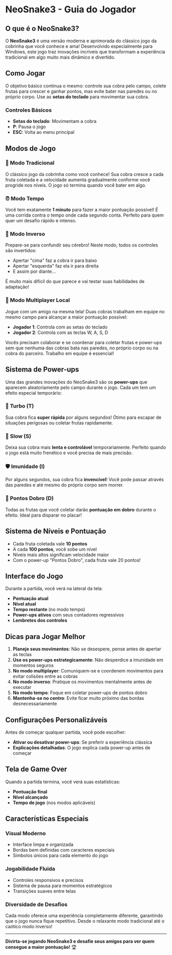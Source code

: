 # NeoSnake3 - Guia do Jogador

## O que é o NeoSnake3?

O **NeoSnake3** é uma versão moderna e aprimorada do clássico jogo da cobrinha que você conhece e ama! Desenvolvido especialmente para Windows, este jogo traz inovações incríveis que transformam a experiência tradicional em algo muito mais dinâmico e divertido.

## Como Jogar

O objetivo básico continua o mesmo: controle sua cobra pelo campo, colete frutas para crescer e ganhar pontos, mas evite bater nas paredes ou no próprio corpo. Use as **setas do teclado** para movimentar sua cobra.

### Controles Básicos
- **Setas do teclado**: Movimentam a cobra
- **P**: Pausa o jogo
- **ESC**: Volta ao menu principal

## Modos de Jogo

### 🐍 Modo Tradicional
O clássico jogo da cobrinha como você conhece! Sua cobra cresce a cada fruta coletada e a velocidade aumenta gradualmente conforme você progride nos níveis. O jogo só termina quando você bater em algo.

### ⏰ Modo Tempo
Você tem exatamente **1 minuto** para fazer a maior pontuação possível! É uma corrida contra o tempo onde cada segundo conta. Perfeito para quem quer um desafio rápido e intenso.

### 🔄 Modo Inverso
Prepare-se para confundir seu cérebro! Neste modo, todos os controles são invertidos:
- Apertar "cima" faz a cobra ir para baixo
- Apertar "esquerda" faz ela ir para direita
- E assim por diante...

É muito mais difícil do que parece e vai testar suas habilidades de adaptação!

### 👥 Modo Multiplayer Local
Jogue com um amigo na mesma tela! Duas cobras trabalham em equipe no mesmo campo para alcançar a maior pontuação possível:
- **Jogador 1**: Controla com as setas do teclado
- **Jogador 2**: Controla com as teclas W, A, S, D

Vocês precisam colaborar e se coordenar para coletar frutas e power-ups sem que nenhuma das cobras bata nas paredes, no próprio corpo ou na cobra do parceiro. Trabalho em equipe é essencial!

## Sistema de Power-ups

Uma das grandes inovações do NeoSnake3 são os **power-ups** que aparecem aleatoriamente pelo campo durante o jogo. Cada um tem um efeito especial temporário:

### 🚀 Turbo (T)
Sua cobra fica **super rápida** por alguns segundos! Ótimo para escapar de situações perigosas ou coletar frutas rapidamente.

### 🐌 Slow (S)
Deixa sua cobra mais **lenta e controlável** temporariamente. Perfeito quando o jogo está muito frenético e você precisa de mais precisão.

### 🛡️ Imunidade (I)
Por alguns segundos, sua cobra fica **invencível**! Você pode passar através das paredes e até mesmo do próprio corpo sem morrer.

### 💎 Pontos Dobro (D)
Todas as frutas que você coletar darão **pontuação em dobro** durante o efeito. Ideal para disparar no placar!

## Sistema de Níveis e Pontuação

- Cada fruta coletada vale **10 pontos**
- A cada **100 pontos**, você sobe um nível
- Níveis mais altos significam velocidade maior
- Com o power-up "Pontos Dobro", cada fruta vale 20 pontos!

## Interface do Jogo

Durante a partida, você verá na lateral da tela:
- **Pontuação atual**
- **Nível atual** 
- **Tempo restante** (no modo tempo)
- **Power-ups ativos** com seus contadores regressivos
- **Lembretes dos controles**

## Dicas para Jogar Melhor

1. **Planeje seus movimentos**: Não se desespere, pense antes de apertar as teclas
2. **Use os power-ups estrategicamente**: Não desperdice a imunidade em momentos seguros
3. **No modo multiplayer**: Comuniquem-se e coordenem movimentos para evitar colisões entre as cobras
4. **No modo inverso**: Pratique os movimentos mentalmente antes de executar
5. **No modo tempo**: Foque em coletar power-ups de pontos dobro
6. **Mantenha-se no centro**: Evite ficar muito próximo das bordas desnecessariamente

## Configurações Personalizáveis

Antes de começar qualquer partida, você pode escolher:
- **Ativar ou desativar power-ups**: Se preferir a experiência clássica
- **Explicações detalhadas**: O jogo explica cada power-up antes de começar

## Tela de Game Over

Quando a partida termina, você verá suas estatísticas:
- **Pontuação final**
- **Nível alcançado**
- **Tempo de jogo** (nos modos aplicáveis)

## Características Especiais

### Visual Moderno
- Interface limpa e organizada
- Bordas bem definidas com caracteres especiais
- Símbolos únicos para cada elemento do jogo

### Jogabilidade Fluida
- Controles responsivos e precisos
- Sistema de pausa para momentos estratégicos
- Transições suaves entre telas

### Diversidade de Desafios
Cada modo oferece uma experiência completamente diferente, garantindo que o jogo nunca fique repetitivo. Desde o relaxante modo tradicional até o caótico modo inverso!

---

**Divirta-se jogando NeoSnake3 e desafie seus amigos para ver quem consegue a maior pontuação!** 🏆